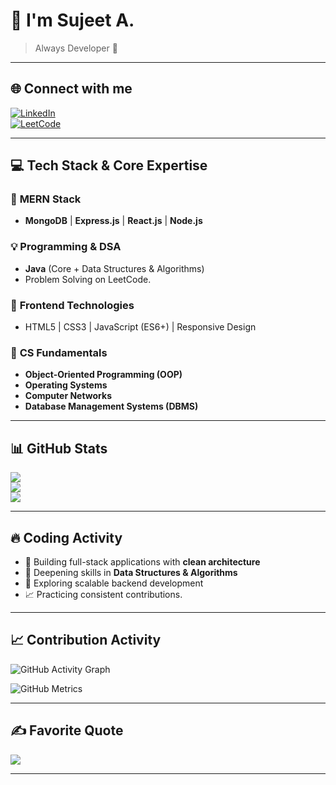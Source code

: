 # 👋 I'm Sujeet A.

> Always Developer 🚀 

---

## 🌐 Connect with me

[![LinkedIn](https://img.shields.io/badge/LinkedIn-%230077B5.svg?style=for-the-badge&logo=linkedin&logoColor=white)](https://www.linkedin.com/in/sujeet-m-a-39a86b2b9)  
[![LeetCode](https://img.shields.io/badge/LeetCode-%2300B8D9.svg?style=for-the-badge&logo=leetcode&logoColor=white)](https://leetcode.com/u/sujeet_2330/)

---

## 💻 Tech Stack & Core Expertise

### 🌟 **MERN Stack**
- **MongoDB** | **Express.js** | **React.js** | **Node.js**

### 💡 **Programming & DSA**
- **Java** (Core + Data Structures & Algorithms)
- Problem Solving on LeetCode.

### 🎨 **Frontend Technologies**
- HTML5 | CSS3 | JavaScript (ES6+) | Responsive Design

### 🧠 **CS Fundamentals**
- **Object-Oriented Programming (OOP)**
- **Operating Systems**
- **Computer Networks**
- **Database Management Systems (DBMS)**

-------

## 📊 GitHub Stats

![](https://github-readme-stats.vercel.app/api?username=sujeets2330&theme=radical&hide_border=false&show_icons=true)<br/>
![](https://github-readme-streak-stats.herokuapp.com/?user=sujeets2330&theme=radical&hide_border=false)<br/>
![](https://github-readme-stats.vercel.app/api/top-langs/?username=sujeets2330&theme=radical&hide_border=false&layout=compact)

-------

## 🔥 Coding Activity

- 💼 Building full-stack applications with **clean architecture**
- 🧠 Deepening skills in **Data Structures & Algorithms**
- 🔭 Exploring scalable backend development
- 📈 Practicing consistent contributions.

-------


## 📈 Contribution Activity

![GitHub Activity Graph](https://github-readme-activity-graph.cyclic.app/graph?username=sujeets2330&theme=react-dark&hide_border=true)

![GitHub Metrics](https://github.com/sujeets2330/sujeets2330/blob/main/github-metrics.svg)

--------


## ✍️ Favorite Quote

![](https://quotes-github-readme.vercel.app/api?type=horizontal&theme=light)

---
